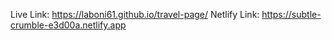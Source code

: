 Live Link:  https://laboni61.github.io/travel-page/
Netlify Link: https://subtle-crumble-e3d00a.netlify.app
